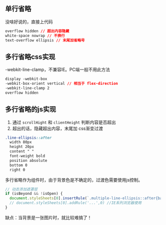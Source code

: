 ## 单行省略

没啥好说的，直接上代码
  ```css
  overflow hidden // 超出内容隐藏
  white-space nowrap // 不换行
  text-overflow ellipsis // 末尾加省略号
  ```

## 多行省略css实现

-webkit-line-clamp，不兼容IE。PC端一般不用此方法

  ```css
  display -webkit-box
  -webkit-box-orient vertical // 相当于 flex-direction
  -webkit-line-clamp 2
  overflow hidden
  ```

## 多行省略的js实现

1. 通过 `scrollHight` 和 `clientHeight` 判断内容是否超出
2. 超出的话，隐藏超出内容，末尾加 css渐变过渡
```css
.line-ellipsis::after
  width 80px
  height 20px
  content " "
  font-weight bold
  position absolute
  bottom 0
  right 0
```
多行省略作为组件时，由于背景色是不确定的，过渡色需要使用js控制。
```js
// 动态添加遮罩层
if (isBeyond && !isOpen) {
  document.styleSheets[0].insertRule(`.multiple-line-ellipsis::after{background: linear-gradient(to right, transparent, ${bgColor})}`,0) //chrome,firefox等非IE浏览器使用
  // document.styleSheets[0].addRule('...',0) //IE系列浏览器使用
}
```

缺点：当背景是一张图片时，就比较难搞了！